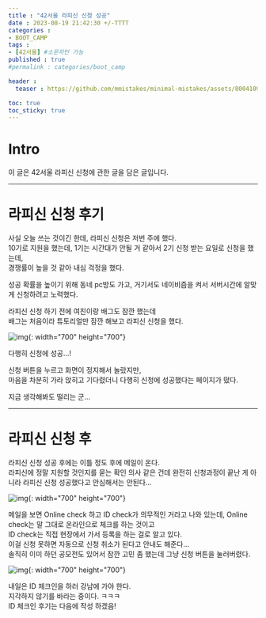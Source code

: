 ```yaml
---
title : "42서울 라피신 신청 성공"
date : 2023-08-19 21:42:30 +/-TTTT
categories : 
- BOOT_CAMP
tags : 
- [42서울] #소문자만 가능
published : true
#permalink : categories/boot_camp

header :
  teaser : https://github.com/mmistakes/minimal-mistakes/assets/80041090/1fd83c0e-d0f0-48ab-9869-a0c2033ae1af

toc: true
toc_sticky: true
---
```


# Intro
이 글은 42서울 라피신 신청에 관한 글을 담은 글입니다.

--------

# 라피신 신청 후기     

사실 오늘 쓰는 것이긴 한데, 라피신 신청은 저번 주에 했다.   
10기로 지원을 했는데, 1기는 시간대가 안될 거 같아서 2기 신청 받는 요일로 신청을 했는데,   
경쟁률이 높을 것 같아 내심 걱정을 했다.   

성공 확률을 높이기 위해 동네 pc방도 가고, 거기서도 네이비즘을 켜서 서버시간에 알맞게 신청하려고 노력했다.   

라피신 신청 하기 전에 여친이랑 배그도 잠깐 했는데   
배그는 처음이라 튜토리얼만 잠깐 해보고 라피신 신청을 했다.   

![img](https://github.com/mmistakes/minimal-mistakes/assets/80041090/1fd83c0e-d0f0-48ab-9869-a0c2033ae1af){: width="700" height="700"}    

다행히 신청에 성공...!   

신청 버튼을 누르고 화면이 정지해서 놀랐지만,   
마음을 차분히 가라 앉히고 기다렸더니 다행히 신청에 성공했다는 페이지가 떴다.   

지금 생각해봐도 떨리는 군...   

--------

# 라피신 신청 후   

라피신 신청 성공 후에는 이틀 정도 후에 메일이 온다.   
라피신에 정말 지원할 것인지를 묻는 확인 의사 같은 건데 완전히 신청과정이 끝난 게 아니라 라피신 신청 성공했다고 안심해서는 안된다...   

![img](https://github.com/mmistakes/minimal-mistakes/assets/80041090/07079278-b708-47cb-81c1-2eb40ccc120e){: width="700" height="700"}    

메일을 보면 Online check 하고 ID check가 의무적인 거라고 나와 있는데, Online check는 말 그대로 온라인으로 체크를 하는 것이고   
ID check는 직접 현장에서 가서 등록을 하는 걸로 알고 있다.   
이걸 신청 못하면 자동으로 신청 취소가 된다고 안내도 해준다...    
솔직히 이미 하던 공모전도 있어서 잠깐 고민 좀 했는데 그냥 신청 버튼을 눌러버렸다.    

![img](https://github.com/mmistakes/minimal-mistakes/assets/80041090/ae34016c-2558-4b77-a66f-741a82433170){: width="700" height="700"}      


내일은 ID 체크인을 하러 강남에 가야 한다.   
지각하지 않기를 바라는 중이다. ㅋㅋㅋ    
ID 체크인 후기는 다음에 작성 하겠음!   

